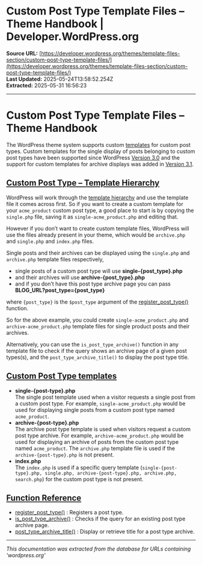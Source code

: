 # Custom Post Type Template Files – Theme Handbook | Developer.WordPress.org

**Source URL:** [https://developer.wordpress.org/themes/template-files-section/custom-post-type-template-files/](https://developer.wordpress.org/themes/template-files-section/custom-post-type-template-files/)  
**Last Updated:** 2025-05-24T13:58:52.254Z  
**Extracted:** 2025-05-31 16:56:23

---

# Custom Post Type Template Files – Theme Handbook

The WordPress theme system supports custom [templates](https://developer.wordpress.org/themes/basics/template-files/) for custom post types. Custom templates for the single display of posts belonging to custom post types have been supported since WordPress [Version 3.0](https://codex.wordpress.org/Version_3.0) and the support for custom templates for archive displays was added in [Version 3.1](https://codex.wordpress.org/Version_3.1).

## [Custom Post Type – Template Hierarchy](#custom-post-type-template-hierarchy)

WordPress will work through the [template hierarchy](https://developer.wordpress.org/themes/basics/template-hierarchy/) and use the template file it comes across first. So if you want to create a custom template for your `acme_product` custom post type, a good place to start is by copying the `single.php` file, saving it as `single-acme_product.php` and editing that.

However if you don’t want to create custom template files, WordPress will use the files already present in your theme, which would be `archive.php` and `single.php` and `index.php` files.

Single posts and their archives can be displayed using the `single.php` and `archive.php` template files respectively,

*   single posts of a custom post type will use **single-{post\_type}.php**
*   and their archives will use **archive-{post\_type}.php**
*   and if you don’t have this post type archive page you can pass **BLOG\_URL?post\_type={post\_type}**

where `{post_type}` is the `$post_type` argument of the [register\_post\_type()](https://developer.wordpress.org/reference/functions/register_post_type/) function.

So for the above example, you could create `single-acme_product.php` and `archive-acme_product.php` template files for single product posts and their archives.

Alternatively, you can use the `is_post_type_archive()` function in any template file to check if the query shows an archive page of a given post types(s), and the `post_type_archive_title()` to display the post type title.

## [Custom Post Type templates](#custom-post-type-templates)

*   **single-{post-type}.php**  
    The single post template used when a visitor requests a single post from a custom post type. For example, `single-acme_product.php` would be used for displaying single posts from a custom post type named `acme_product`.
*   **archive-{post-type}.php**  
    The archive post type template is used when visitors request a custom post type archive. For example, `archive-acme_product.php` would be used for displaying an archive of posts from the custom post type named `acme_product`. The `archive.php` template file is used if the `archive-{post-type}.php` is not present.
*   **index.php**  
    The `index.php` is used if a specific query template (`single-{post-type}.php, single.php, archive-{post-type}.php, archive.php, search.php`) for the custom post type is not present.

## [Function Reference](#function-reference)

*   [register\_post\_type()](https://developer.wordpress.org/reference/functions/register_post_type/) : Registers a post type.
*   [is\_post\_type\_archive()](https://developer.wordpress.org/reference/functions/is_post_type_archive/) : Checks if the query for an existing post type archive page.
*   [post\_type\_archive\_title()](https://developer.wordpress.org/reference/functions/post_type_archive_title/) : Display or retrieve title for a post type archive.

---

*This documentation was extracted from the database for URLs containing 'wordpress.org'*
